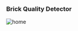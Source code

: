 ### Brick Quality Detector

![home](https://github.com/MainakRepositor/Brick-Quality-Detector/assets/64016811/e60cb0b3-b4b3-439e-b504-aab2fd728e6f)
